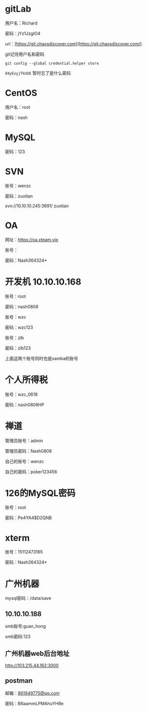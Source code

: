 # gitLab

用户名：Richard

密码：jYz1JzgIO4

url：[https://git.chaosdiscover.com](https://git.chaosdiscover.com/)



git记住用户名和密码

```shell
git config --global credential.helper store
```

`d4yExyjTkUUE` 暂时忘了是什么密码

# CentOS

用户名：root

密码：nash



# MySQL

密码：123



# SVN

账号：wenzc

密码：zuotian

svn://10.10.10.245:3691/
zuotian



# OA

网址：https://oa.xteam.vip

账号：

密码：Nash364324*





# 开发机 10.10.10.168

账号：root

密码：nash0808



账号：wzc

密码：wzc123



账号：zlb

密码：zlb123



上面这两个账号同时也是samba的账号



# 个人所得税

账号：wzc_0618

密码：nash0808HP



# 禅道

管理员账号：admin

管理员密码：Nash0808



自己的账号：wenzc

自己的密码：poker123456





# 126的MySQL密码

账号：root

密码：Pe4YA4$D2QNB





# xterm

账号：15112473165

密码：Nash364324*





# 广州机器

mysql密码：/data/save





##  10.10.10.188

smb账号:guan_hong

smb密码:123





## 广州机器web后台地址

http://103.215.44.162:3000





## postman

邮箱：861949775@qq.com

密码：B6aammLPMAhuYHRe

